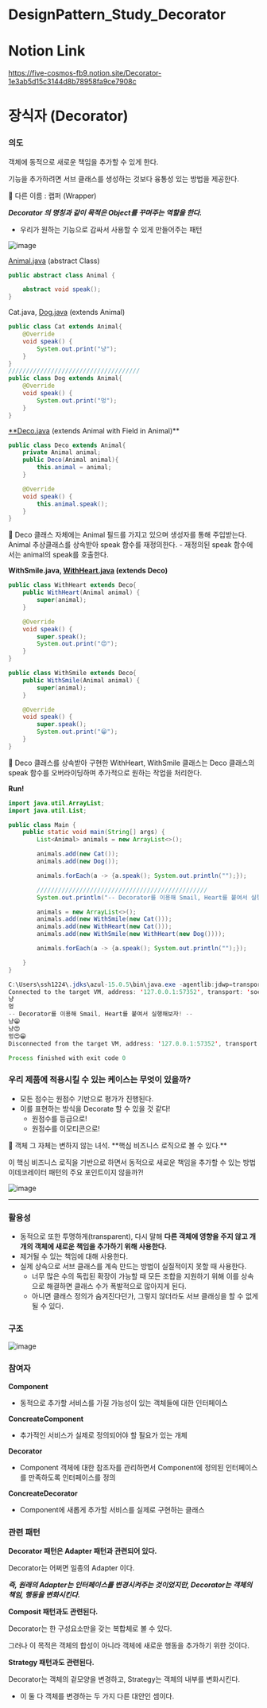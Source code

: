 # DesignPattern_Study_Decorator

# Notion Link
https://five-cosmos-fb9.notion.site/Decorator-1e3ab5d15c3144d8b78958fa9ce7908c


# 장식자 (Decorator)

### 의도

객체에 동적으로 새로운 책임을 추가할 수 있게 한다.

기능을 추가하려면 서브 클래스를 생성하는 것보다 융통성 있는 방법을 제공한다.

<aside>
🎈 다른 이름 : 랩퍼 (Wrapper)

</aside>

***Decorator 의 명칭과 같이 목적은 Object를 꾸며주는 역할을 한다.***

- 우리가 원하는 기능으로 감싸서 사용할 수 있게 만들어주는 패턴

![image](https://user-images.githubusercontent.com/18654358/157132345-20402763-c4b9-4fe6-bf05-3b611783ceaa.png)


[Animal.java](http://Animal.java) (abstract Class)

```java
public abstract class Animal {

    abstract void speak();
}
```

Cat.java, [Dog.java](http://Dog.java) (extends Animal)

```java
public class Cat extends Animal{
    @Override
    void speak() {
        System.out.print("냥");
    }
}
/////////////////////////////////////
public class Dog extends Animal{
    @Override
    void speak() {
        System.out.print("멍");
    }
}
```

[**Deco.java](http://Deco.java) (extends Animal with Field in Animal)**

```java
public class Deco extends Animal{
    private Animal animal;
    public Deco(Animal animal){
        this.animal = animal;
    }

    @Override
    void speak() {
        this.animal.speak();
    }
}
```

<aside>
🎈 Deco 클래스 자체에는 Animal 필드를 가지고 있으며 생성자를 통해 주입받는다.
Animal 추상클래스를 상속받아 speak 함수를 재정의한다.
- 재정의된 speak 함수에서는 animal의 speak를 호출한다.

</aside>

**WithSmile.java, [WithHeart.java](http://WithHeart.java) (extends Deco)**

```java
public class WithHeart extends Deco{
    public WithHeart(Animal animal) {
        super(animal);
    }

    @Override
    void speak() {
        super.speak();
        System.out.print("😍");
    }
}
```

```java
public class WithSmile extends Deco{
    public WithSmile(Animal animal) {
        super(animal);
    }

    @Override
    void speak() {
        super.speak();
        System.out.print("😁");
    }
}
```

<aside>
🎈 Deco 클래스를 상속받아 구현한 WithHeart, WithSmile 클래스는
Deco 클래스의 speak 함수를 오버라이딩하며 추가적으로 원하는 작업을 처리한다.

</aside>

**Run!**

```java
import java.util.ArrayList;
import java.util.List;

public class Main {
    public static void main(String[] args) {
        List<Animal> animals = new ArrayList<>();

        animals.add(new Cat());
        animals.add(new Dog());

        animals.forEach(a -> {a.speak(); System.out.println("");});

        ////////////////////////////////////////////////
        System.out.println("-- Decorator를 이용해 Smail, Heart를 붙여서 실행해보자! --");

        animals = new ArrayList<>();
        animals.add(new WithSmile(new Cat()));
        animals.add(new WithHeart(new Cat()));
        animals.add(new WithSmile(new WithHeart(new Dog())));

        animals.forEach(a -> {a.speak(); System.out.println("");});

    }
}
```

```java
C:\Users\ssh1224\.jdks\azul-15.0.5\bin\java.exe -agentlib:jdwp=transport=dt_socket,address=127.0.0.1:57352,suspend=y,server=n -javaagent:C:\Users\ssh1224\AppData\Local\JetBrains\IntelliJIdea2021.3\captureAgent\debugger-agent.jar -Dfile.encoding=UTF-8 -classpath "D:\dev\study\DS_Decorator\out\production\DS_Decorator;C:\Program Files\JetBrains\IntelliJ IDEA 2021.3\lib\idea_rt.jar" Main
Connected to the target VM, address: '127.0.0.1:57352', transport: 'socket'
냥
멍
-- Decorator를 이용해 Smail, Heart를 붙여서 실행해보자! --
냥😁
냥😍
멍😍😁
Disconnected from the target VM, address: '127.0.0.1:57352', transport: 'socket'

Process finished with exit code 0
```

### 우리 제품에 적용시킬 수 있는 케이스는 무엇이 있을까?

- 모든 점수는 원점수 기반으로 평가가 진행된다.
- 이를 표현하는 방식을 Decorate 할 수 있을 것 같다!
    - 원점수를 등급으로!
    - 원점수를 이모티콘으로!

<aside>
🎈 객체 그 자체는 변하지 않는 녀석. **핵심 비즈니스 로직으로 볼 수 있다.** 

이 핵심 비즈니스 로직을 기반으로 하면서 동적으로 새로운 책임을 추가할 수 있는 방법이데코레이터 패턴의 주요 포인트이지 않을까?!

</aside>

![image](https://user-images.githubusercontent.com/18654358/157132405-8bcf75dc-ef6c-4af7-a96a-1d03a24711bb.png)

---

### 활용성

- 동적으로 또한 투명하게(transparent), 다시 말해 **다른 객체에 영향을 주지 않고 개개의 객체에 새로운 책임을 추가하기 위해 사용한다.**
- 제거될 수 있는 책임에 대해 사용한다.
- 실제 상속으로 서브 클래스를 계속 만드는 방법이 실질적이지 못할 때 사용한다.
    - 너무 많은 수의 독립된 확장이 가능할 때 모든 조합을 지원하기 위해 이를 상속으로 해결하면 클래스 수가 폭발적으로 많아지게 된다.
    - 아니면 클래스 정의가 숨겨진다던가, 그렇지 않더라도 서브 클래싱을 할 수 없게 될 수 있다.
    

### 구조

![image](https://user-images.githubusercontent.com/18654358/157132441-d0e2910a-2f2b-46bd-9908-3cdd763b6df8.png)

### 참여자

**Component**

- 동적으로 추가할 서비스를 가질 가능성이 있는 객체들에 대한 인터페이스

**ConcreateComponent**

- 추가적인 서비스가 실제로 정의되어야 할 필요가 있는 개체

**Decorator**

- Component 객체에 대한 참조자를 관리하면서 Component에 정의된 인터페이스를 만족하도록 인터페이스를 정의

**ConcreateDecorator**

- Component에 새롭게 추가할 서비스를 실제로 구현하는 클래스

### 관련 패턴

**Decorator 패턴은 Adapter 패턴과 관련되어 있다.**

Decorator는 어쩌면 일종의 Adapter 이다.

***즉, 원래의 Adapter는 인터페이스를 변경시켜주는 것이었지만, Decorator는 객체의 책임, 행동을 변화시킨다.***

**Composit 패턴과도 관련된다.**

Decorator는 한 구성요소만을 갖는 복합체로 볼 수 있다.

그러나 이 목적은 객체의 합성이 아니라 객체에 새로운 행동을 추가하기 위한 것이다.

**Strategy 패턴과도 관련된다.**

Decorator는 객체의 겉모양을 변경하고, Strategy는 객체의 내부를 변화시킨다.

- 이 둘 다 객체를 변경하는 두 가지 다른 대안인 셈이다.
